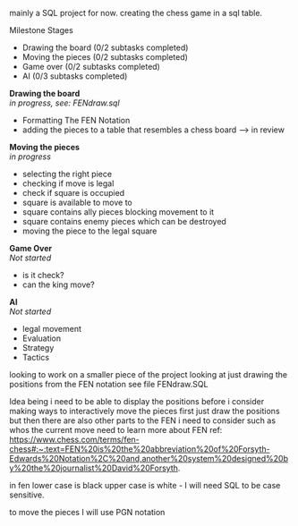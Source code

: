 mainly a SQL project for now.
creating the chess game in a sql table. 

Milestone Stages
- Drawing the board (0/2 subtasks completed)
- Moving the pieces (0/2 subtasks completed)
- Game over (0/2 subtasks completed)
- AI (0/3 subtasks completed)


<b>Drawing the board</b>
<br>
<i>in progress, see: FENdraw.sql</i>
- Formatting The FEN Notation
- adding the pieces to a table that resembles a chess board --> in review


<b>Moving the pieces</b> 
<br>
<i>in progress</i>
- selecting the right piece
- checking if move is legal
- check if square is occupied
- square is available to move to
- square contains ally pieces blocking movement to it
- square contains enemy pieces which can be destroyed 
- moving the piece to the legal square
 
<b>Game Over</b>
<br>
<i>Not started</i>
- is it check?
- can the king move?
   
<b>AI</b>
<br>
<i>Not started</i>
- legal movement
- Evaluation
- Strategy
- Tactics

looking to work on a smaller piece of the project looking at just drawing the positions from the FEN notation 
see file FENdraw.SQL 

Idea being i need to be able to display the positions before i consider making ways to interactively move the pieces 
first just draw the positions but then there are also other parts to the FEN i need to consider such as whos the current move 
need to learn more about FEN 
ref: https://www.chess.com/terms/fen-chess#:~:text=FEN%20is%20the%20abbreviation%20of%20Forsyth-Edwards%20Notation%2C%20and,another%20system%20designed%20by%20the%20journalist%20David%20Forsyth.

in fen lower case is black upper case is white - I will need SQL to be case sensitive.

to move the pieces I will use PGN notation 
